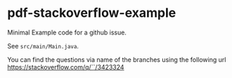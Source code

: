# pdf-stackoverflow-example
Minimal Example code for a github issue.

See `src/main/Main.java`.


You can find the questions via name of the branches using the following url [https://stackoverflow.com/q/`<branch name>`/3423324](#YOU-NEED-TO-EDIT-THIS-MANUALLY)
